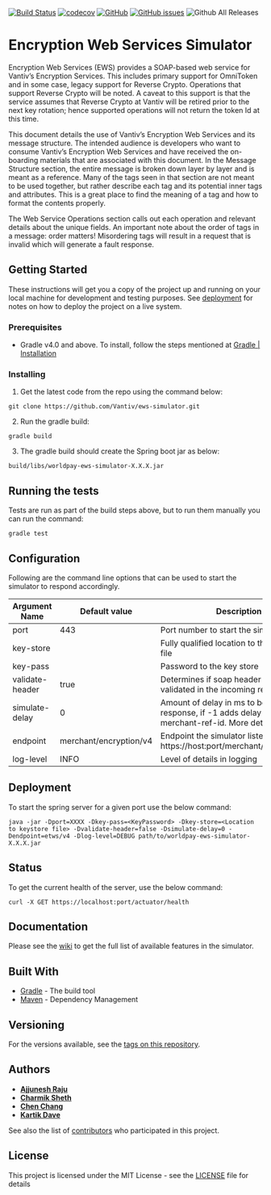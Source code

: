 
[![Build Status](https://travis-ci.org/Vantiv/ews-simulator.svg?branch=4.x)](https://travis-ci.org/Vantiv/ews-simulator) [![codecov](https://codecov.io/gh/Vantiv/ews-simulator/branch/4.x/graph/badge.svg)](https://codecov.io/gh/Vantiv/ews-simulator/branch/4.x)
 [![GitHub](https://img.shields.io/github/license/vantiv/ews-simulator.svg)](https://github.com/Vantiv/ews-simulator/blob/master/LICENSE) [![GitHub issues](https://img.shields.io/github/issues/vantiv/ews-simulator.svg)](https://github.com/Vantiv/ews-simulator/issues) ![Github All Releases](https://img.shields.io/github/downloads/vantiv/ews-simulator/total.svg)


# Encryption Web Services Simulator

Encryption Web Services (EWS) provides a SOAP-based web service for Vantiv’s Encryption Services. This includes primary support for OmniToken and in some case, legacy support for Reverse Crypto. Operations that support Reverse Crypto will be noted. A caveat to this support is that the service assumes that Reverse Crypto at Vantiv will be retired prior to the next key rotation; hence supported operations will not return the token Id at this time.

This document details the use of Vantiv’s Encryption Web Services and its message structure. The intended audience is developers who want to consume Vantiv’s Encryption Web Services and have received the on-boarding materials that are associated with this document.
In the Message Structure section, the entire message is broken down layer by layer and is meant as a reference. Many of the tags seen in that section are not meant to be used together, but rather describe each tag and its potential inner tags and attributes. This is a great place to find the meaning of a tag and how to format the contents properly.

The Web Service Operations section calls out each operation and relevant details about the unique fields. 
An important note about the order of tags in a message: order matters!  Misordering tags will result in a request that is invalid which will generate a fault response.


## Getting Started

These instructions will get you a copy of the project up and running on your local machine for development and testing purposes. See [deployment](#deployment) for notes on how to deploy the project on a live system.

### Prerequisites

- Gradle v4.0 and above. To install, follow the steps mentioned at [Gradle | Installation](https://gradle.org/install/)


### Installing

1. Get the latest code from the repo using the command below:

```
git clone https://github.com/Vantiv/ews-simulator.git
```

2. Run the gradle build:

```
gradle build
```

3. The gradle build should create the Spring boot jar as below:

```
build/libs/worldpay-ews-simulator-X.X.X.jar
```


## Running the tests

Tests are run as part of the build steps above, but to run them manually you can run the command:

```
gradle test
```

## Configuration
Following are the command line options that can be used to start the simulator to respond accordingly.

| Argument Name   | Default value | Description                                                                                                                                                     | Type      | Sample value                        |
|-----------------|---------------|-----------------------------------------------------------------------------------------------------------------------------------------------------------------|-----------|-------------------------------------|
| port            | 443           | Port number to start the simulator on.                                                                                                                          | Optional  | 443                                 |
| key-store       |               | Fully qualified location to the key store file                                                                                                                  | Mandatory | /etc/path/to/key/store/keystore.jks |
| key-pass        |               | Password to the key store                                                                                                                                       | Mandatory | keyStorePassword                    |
| validate-header | true         | Determines if soap header needs to be validated in the incoming requests                                                                                        | Optional  | true/false                          |
| simulate-delay  | 0             | Amount of delay in ms to be simulated in response, if -1 adds delay based on merchant-ref-id. More details in [wiki](https://github.com/Vantiv/ews-simulator/wiki/Worldpay-EWS-Simulator).  | Optional    | 5                               |
| endpoint | merchant/encryption/v4 | Endpoint the simulator listens to. E.g. https://host:port/merchant/encryption/v4 | |
| log-level | INFO | Level of details in logging | Optional | DEBUG |

## Deployment

To start the spring server for a given port use the below command:

```
java -jar -Dport=XXXX -Dkey-pass=<KeyPassword> -Dkey-store=<Location to keystore file> -Dvalidate-header=false -Dsimulate-delay=0 -Dendpoint=etws/v4 -Dlog-level=DEBUG path/to/worldpay-ews-simulator-X.X.X.jar
```

## Status

To get the current health of the server, use the below command:

```
curl -X GET https://localhost:port/actuator/health
```

## Documentation

Please see the [wiki](https://github.com/Vantiv/ews-simulator/wiki/Worldpay-EWS-Simulator) to get the full list of available features in the simulator.

## Built With

* [Gradle](https://gradle.org/) - The build tool
* [Maven](https://maven.apache.org/) - Dependency Management

## Versioning

For the versions available, see the [tags on this repository](https://github.com/vantiv/ews-simulator/tags). 

## Authors

* [**Ajjunesh Raju**](https://github.com/Ajjunesh)
* [**Charmik Sheth**](https://github.com/Charmik-Sheth)
* [**Chen Chang**](https://github.com/cc6980312)
* [**Kartik Dave**](https://github.com/davekartik24)

See also the list of [contributors](https://github.com/vantiv/ews-simulator/contributors) who participated in this project.

## License

This project is licensed under the MIT License - see the [LICENSE](LICENSE) file for details
